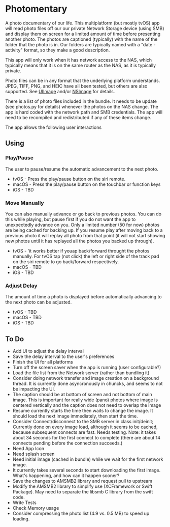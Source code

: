 #  Photomentary

A photo documentary of our life.  This multiplatform (but mostly tvOS) app will read
photo files off our our private Network Storage device (using SMB) and display them
on screen for a limited amount of time before presenting another photo.  The photos
are captioned (typically) with the name of the folder that the photo is in.  Our
folders are typically named with a "date - activity" format, so they make a good
description.

This app will only work when it has network access to the NAS, which typically
means that it is on the same router as the NAS, as it is typically private.

Photo files can be in any format that the underlying platform understands. JPEG, 
TIFF, PNG, and HEIC have all been tested, but others are also supported. See 
[UIImage](https://developer.apple.com/documentation/uikit/uiimage) and/or
[NSImage](https://developer.apple.com/documentation/appkit/nsimage) for details.

There is a list of photo files included in the bundle.  It needs to be update (see
photos.py for details) whenever the photos on the NAS change.  The app is hard coded
with the network path and SMB credentials.  The app will need to be recompiled
and redistributed if any of these items change.

The app allows the following user interactions

## Using

### Play/Pause
The user to pause/resume the automatic advancement to the next photo. 

* tvOS - Press the play/pause button on the siri remote.
* macOS - Press the play/pause button on the touchbar or function keys
* iOS - TBD

### Move Manually
You can also manually advance or go back to previous photos.  You can do this while
playing, but pause first if you do not want the app to unexpectedly advance on you.
Only a limited number (50 for now) photos are being cached for backing up. If you
resume play after moving back to a previous photo it will replay all photo from
that point (it will not start showing new photos until it has replayed all the photos
you backed up through).

* tvOS -   'it works better if youap back/forward throught the photos manually. For tvOS tap (not click)
the left or right side of the track pad on the siri remote to go back/forward
respectively.
* macOS - TBD
* iOS - TBD

### Adjust Delay
The amount of time a photo is displayed before automatically advancing to the next
photo can be adjusted.

* tvOS - TBD
* macOS - TBD
* iOS - TBD

## To Do

* Add UI to adjust the delay interval
* Save the delay interval to the user's preferences
* Finish the UI for all platforms
* Turn off the screen saver when the app is running (user configurable?)
* Load the file list from the Network server (rather than bundling it)
* Consider doing network transfer and image creation on a background thread.
  It is currently done asyncronously in chuncks, and seems to not be impacting
  the UI.
* The caption should be at bottom of screen and not bottom of main image. This
  is important for really wide (pano) photos where image is centered vertically
  and the caption does not need to overlap the image
* Resume currently starts the time then waits to change the image. It should
  load the next image immediately, then start the time.
* Consider Connect/disconnect to the SMB server in class init/deinit; Currently
  done on every image load, although it seems to be cached, because subsequent
  connects are fast.  Needs testing. Note: it takes about 34 seconds for the first
  connect to complete (there are about 14 connects pending before the connection
  succeeds.)
* Need App Icon
* Need splash screen
* Need initial image (cached in bundle) while we wait for the first network image.
* It currently takes several seconds to start downloading the first image.  What's
  happening, and how can it happen sooner?
* Save the changes to AMSMB2 library and request pull to upstream
* Modify the AMSMB2 library to simplify use (XCFramework or Swift Package). May
  need to separate the libsmb C library from the swift code.
* Write Tests
* Check Memory usage
* Consider compressing the photo list (4.9 vs. 0.5 MB) to speed up loading.
